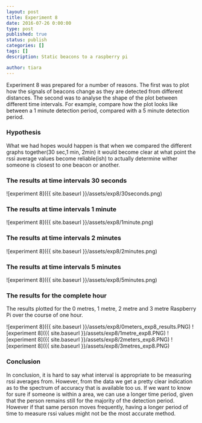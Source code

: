 ```yaml
---
layout: post
title: Experiment 8 
date: 2016-07-26 0:00:00
type: post
published: true
status: publish
categories: []
tags: []
description: Static beacons to a raspberry pi

author: tiara
---
```


Experiment 8 was prepared for a number of reasons. The first was to plot how the signals of beacons change as they are detected from different distances. The second was to analyse the shape of the plot between different time intervals. For example, compare how the plot looks like between a 1 minute detection period, compared with a 5 minute detection period. 

### Hypothesis

What we had hopes would happen is that when we compared the different graphs together(30 sec,1 min, 2min) it would become clear at what point the rssi average values become reliable(ish) to actually determine wither someone is closest to one beacon or another. 

### The results at time intervals 30 seconds 

![experiment 8]({{ site.baseurl }}/assets/exp8/30seconds.png) 

### The results at time intervals 1 minute

![experiment 8]({{ site.baseurl }}/assets/exp8/1minute.png) 

### The results at time intervals 2 minutes 

![experiment 8]({{ site.baseurl }}/assets/exp8/2minutes.png) 

### The results at time intervals 5 minutes

![experiment 8]({{ site.baseurl }}/assets/exp8/5minutes.png) 

### The results for the complete hour 

The results plotted for the 0 metres, 1 metre, 2 metre and 3 metre Raspberry Pi over the course of one hour. 

![experiment 8]({{ site.baseurl }}/assets/exp8/0meters_exp8_results.PNG) 
![experiment 8]({{ site.baseurl }}/assets/exp8/1metre_exp8.PNG) 
![experiment 8]({{ site.baseurl }}/assets/exp8/2meters_exp8.PNG) 
![experiment 8]({{ site.baseurl }}/assets/exp8/3metres_exp8.PNG) 

### Conclusion

In conclusion, it is hard to say what interval is appropriate to be measuring rssi averages from. However, from the data we get a pretty clear indication as to the spectrum of accuracy that is available too us. If we want to know for sure if someone is within a area, we can use a longer time period, given that the person remains still for the majority of the detection period. However if that same person moves frequently, having a longer period of time to measure rssi values might not be the most accurate method. 












